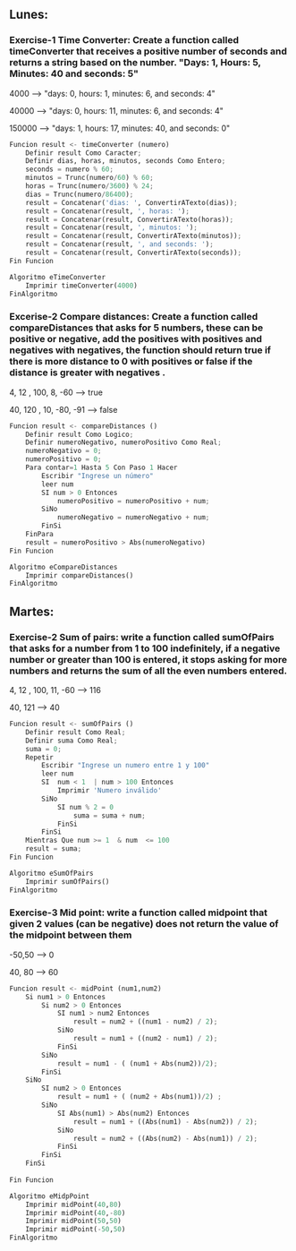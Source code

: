 ## Lunes:

### Exercise-1 Time Converter: Create a function called timeConverter that receives a positive number of seconds and returns a string based on the number. "Days: 1, Hours: 5, Minutes: 40 and seconds: 5"

4000 --> "days: 0, hours: 1, minutes: 6, and seconds: 4"

40000 --> "days: 0, hours: 11, minutes: 6, and seconds: 4"

150000 --> "days: 1, hours: 17, minutes: 40, and seconds: 0"

```python
Funcion result <- timeConverter (numero)
	Definir result Como Caracter;
	Definir dias, horas, minutos, seconds Como Entero;
	seconds = numero % 60;
	minutos = Trunc(numero/60) % 60;
	horas = Trunc(numero/3600) % 24;
	dias = Trunc(numero/86400);
	result = Concatenar('dias: ', ConvertirATexto(dias));
	result = Concatenar(result, ', horas: ');
	result = Concatenar(result, ConvertirATexto(horas));
	result = Concatenar(result, ', minutos: ');
	result = Concatenar(result, ConvertirATexto(minutos));
	result = Concatenar(result, ', and seconds: ');
	result = Concatenar(result, ConvertirATexto(seconds));
Fin Funcion

Algoritmo eTimeConverter
	Imprimir timeConverter(4000)
FinAlgoritmo
```



### Excerise-2 Compare distances: Create a function called compareDistances that asks for 5 numbers, these can be positive or negative, add the positives with positives and negatives with negatives, the function should return true if there is more distance to 0 with positives or false if the distance is greater with negatives .

4, 12 , 100, 8, -60 --> true

40, 120 , 10, -80, -91 --> false

```python
Funcion result <- compareDistances ()
	Definir result Como Logico;
	Definir numeroNegativo, numeroPositivo Como Real;
	numeroNegativo = 0;
	numeroPositivo = 0;
	Para contar=1 Hasta 5 Con Paso 1 Hacer
		Escribir "Ingrese un número"
		leer num
		SI num > 0 Entonces
			numeroPositivo = numeroPositivo + num;
		SiNo
			numeroNegativo = numeroNegativo + num;
		FinSi
	FinPara
	result = numeroPositivo > Abs(numeroNegativo)
Fin Funcion

Algoritmo eCompareDistances
	Imprimir compareDistances()
FinAlgoritmo
```



## Martes:

### Exercise-2 Sum of pairs: write a function called sumOfPairs that asks for a number from 1 to 100 indefinitely, if a negative number or greater than 100 is entered, it stops asking for more numbers and returns the sum of all the even numbers entered.

4, 12 , 100, 11, -60 --> 116

40, 121 --> 40

```python
Funcion result <- sumOfPairs ()
	Definir result Como Real;
	Definir suma Como Real;
	suma = 0;
	Repetir
		Escribir "Ingrese un numero entre 1 y 100"
		leer num
		SI  num < 1  | num > 100 Entonces
			Imprimir 'Numero inválido'
		SiNo
			SI num % 2 = 0
				suma = suma + num;
			FinSi
		FinSi
	Mientras Que num >= 1  & num  <= 100
	result = suma;
Fin Funcion

Algoritmo eSumOfPairs
	Imprimir sumOfPairs()
FinAlgoritmo
```



### Exercise-3 Mid point: write a function called midpoint that given 2 values ​​(can be negative) does not return the value of the midpoint between them

-50,50 --> 0

40, 80 --> 60

```python
Funcion result <- midPoint (num1,num2)
	Si num1 > 0 Entonces
		Si num2 > 0 Entonces
			SI num1 > num2 Entonces
				result = num2 + ((num1 - num2) / 2); 
			SiNo
				result = num1 + ((num2 - num1) / 2);
			FinSi
		SiNo
			result = num1 - ( (num1 + Abs(num2))/2);
		FinSi
	SiNo
		SI num2 > 0 Entonces
			result = num1 + ( (num2 + Abs(num1))/2)	;
		SiNo
			SI Abs(num1) > Abs(num2) Entonces
				result = num1 + ((Abs(num1) - Abs(num2)) / 2); 
			SiNo
				result = num2 + ((Abs(num2) - Abs(num1)) / 2); 
			FinSi
		FinSi
	FinSi
	
Fin Funcion

Algoritmo eMidpPoint
	Imprimir midPoint(40,80)
	Imprimir midPoint(40,-80)
	Imprimir midPoint(50,50)
	Imprimir midPoint(-50,50)
FinAlgoritmo
```

